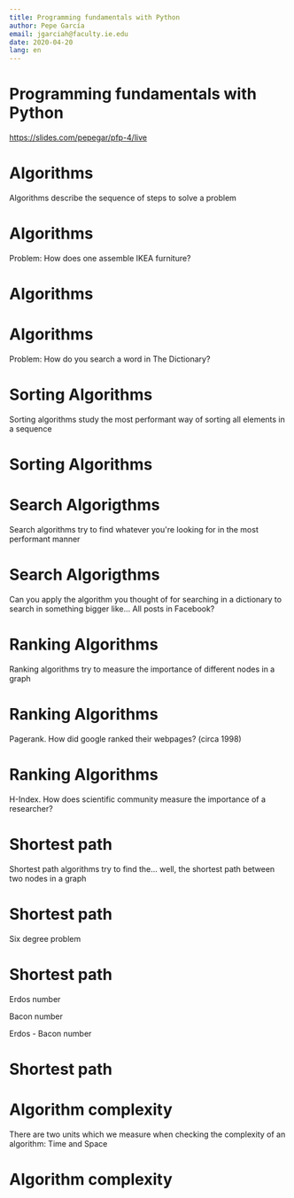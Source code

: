 ```yaml
---
title: Programming fundamentals with Python
author: Pepe García
email: jgarciah@faculty.ie.edu
date: 2020-04-20
lang: en
---
```


Programming fundamentals with Python
====================================

https://slides.com/pepegar/pfp-4/live

Algorithms
==========

Algorithms describe the sequence of steps to solve a problem

Algorithms
==========

Problem: How does one assemble IKEA furniture?

Algorithms
==========


Algorithms
==========

Problem: How do you search a word in The Dictionary?

Sorting Algorithms
==================

Sorting algorithms study the most performant way of sorting all elements
in a sequence

Sorting Algorithms
==================


Search Algorigthms
==================

Search algorithms try to find whatever you\'re looking for in the most
performant manner

Search Algorigthms
==================

Can you apply the algorithm you thought of for searching in a dictionary
to search in something bigger like\... All posts in Facebook?

Ranking Algorithms
==================

Ranking algorithms try to measure the importance of different nodes in a
graph

Ranking Algorithms
==================

Pagerank. How did google ranked their webpages? (circa 1998)

Ranking Algorithms
==================

H-Index. How does scientific community measure the importance of a
researcher?

Shortest path
=============

Shortest path algorithms try to find the\... well, the shortest path
between two nodes in a graph

Shortest path
=============

Six degree problem

Shortest path
=============

Erdos number

Bacon number

Erdos - Bacon number

Shortest path
=============


Algorithm complexity
====================

There are two units which we measure when checking the complexity of an
algorithm: Time and Space

Algorithm complexity
====================
